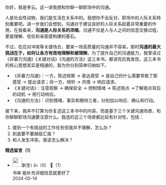 你好，我是李云。这一讲我想和你聊一聊职场中的沟通。

人是社会性动物，我们是生活在关系中的。我想你不会反对，职场中的人际关系特别重要吧。进一步我们会想到，沟通对于建设良好的人际关系起着非常重要的作用，在我看来，**沟通是人际关系的浓缩**。沟通不仅是人与人之间的信息交换过程，更是理解、信任和亲密感构建的基石。

不过，在应对冲突等关键场合，要来一场高质量的沟通并不容易，那时**沟通的最大挑战在于，如何让各方有效地理解和被理解**。为了提升自己的沟通能力，我曾读过《非暴力沟通》《关键对话》《沟通的方法》这三本书。都读完后我发现，这三本书的核心思想其实是相通的，我为你分别简单归纳如下。

- 《非暴力沟通》：一方，陈述观察 -&gt; 表达感受 -&gt; 是自己的什么需要导致了那感受 -&gt; 提出请求；另一方，倾听 -&gt; 共情 -&gt; 响应请求。
- 《关键对话》：注意观察 -&gt; 确保安全 -&gt; 控制情绪 -&gt; 陈述观点 -&gt;了解观点背后的动机 -&gt; 用行动响应。
- 《沟通的方法》：识别情绪、事实和期待三者，分别加以响应、确认和行动。

接下来，我并不打算为你复述这三本书中的内容，而是基于三个关键沟通场景，和你聊聊职场沟通要注意什么。我选的这三个场景都比较有针对性，包括：

1. 接到一个有挑战的工作任务但我并不理解，怎么办？
2. 到底要不要越级汇报？
3. 和人发生冲突，我该怎么解决？
<div><strong>精选留言（1）</strong></div><ul>
<li><img src="https://static001.geekbang.org/account/avatar/00/12/57/f0/f6155d5f.jpg" width="30px"><span>新生\</span> 👍（0） 💬（1）<div>书单 能补充详细信息就更好了</div>2024-05-14</li><br/>
</ul>
